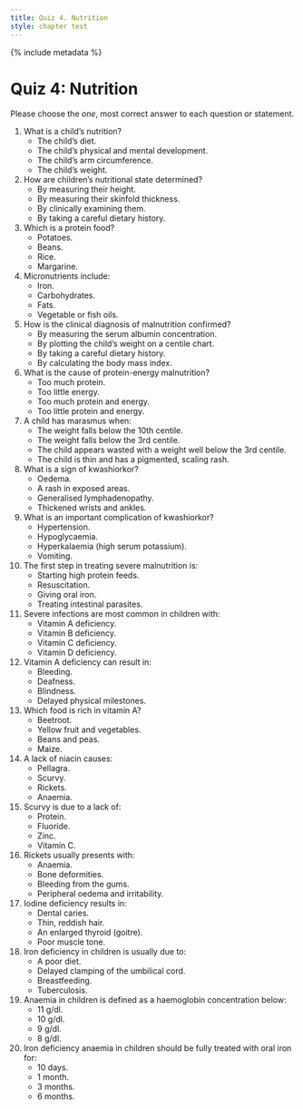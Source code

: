 ```yaml
---
title: Quiz 4. Nutrition
style: chapter test
---
```


{% include metadata %}

# Quiz 4: Nutrition

Please choose the *one*, most correct answer to each question or statement.

1.	What is a child’s nutrition?
	+	The child’s diet.
	-	The child’s physical and mental development.
	-	The child’s arm circumference.
	-	The child’s weight.
2.	How are children’s nutritional state determined?
	-	By measuring their height.
	-	By measuring their skinfold thickness.
	+	By clinically examining them.
	-	By taking a careful dietary history.
3.	Which is a protein food?
	-	Potatoes.
	+	Beans.
	-	Rice.
	-	Margarine.
4.	Micronutrients include:
	+	Iron.
	-	Carbohydrates.
	-	Fats.
	-	Vegetable or fish oils.
5.	How is the clinical diagnosis of malnutrition confirmed?
	-	By measuring the serum albumin concentration.
	-	By plotting the child’s weight on a centile chart.
	+	By taking a careful dietary history.
	-	By calculating the body mass index.
6.	What is the cause of protein-energy malnutrition?
	-	Too much protein.
	-	Too little energy.
	-	Too much protein and energy.
	+	Too little protein and energy.
7.	A child has marasmus when:
	-	The weight falls below the 10th centile.
	-	The weight falls below the 3rd centile.
	+	The child appears wasted with a weight well below the 3rd centile.
	-	The child is thin and has a pigmented, scaling rash.
8.	What is a sign of kwashiorkor?
	+	Oedema.
	-	A rash in exposed areas.
	-	Generalised lymphadenopathy.
	-	Thickened wrists and ankles.
9.	What is an important complication of kwashiorkor?
	-	Hypertension.
	+	Hypoglycaemia.
	-	Hyperkalaemia (high serum potassium).
	-	Vomiting.
10.	The first step in treating severe malnutrition is:
	-	Starting high protein feeds.
	+	Resuscitation.
	-	Giving oral iron.
	-	Treating intestinal parasites.
11.	Severe infections are most common in children with:
	+	Vitamin A deficiency.
	-	Vitamin B deficiency.
	-	Vitamin C deficiency.
	-	Vitamin D deficiency.
12.	Vitamin A deficiency can result in:
	-	Bleeding.
	-	Deafness.
	+	Blindness.
	-	Delayed physical milestones.
13.	Which food is rich in vitamin A?
	-	Beetroot.
	+	Yellow fruit and vegetables.
	-	Beans and peas.
	-	Maize.
14.	A lack of niacin causes:
	+	Pellagra.
	-	Scurvy.
	-	Rickets.
	-	Anaemia.
15.	Scurvy is due to a lack of:
	-	Protein.
	-	Fluoride.
	-	Zinc.
	+	Vitamin C.
16.	Rickets usually presents with:
	-	Anaemia.
	+	Bone deformities.
	-	Bleeding from the gums.
	-	Peripheral oedema and irritability.
17.	Iodine deficiency results in:
	-	Dental caries.
	-	Thin, reddish hair.
	+	An enlarged thyroid (goitre).
	-	Poor muscle tone.
18.	Iron deficiency in children is usually due to:
	+	A poor diet.
	-	Delayed clamping of the umbilical cord.
	-	Breastfeeding.
	-	Tuberculosis.
19.	Anaemia in children is defined as a haemoglobin concentration below:
	-	11 g/dl.
	-	10 g/dl.
	+	9 g/dl.
	-	8 g/dl.
20.	Iron deficiency anaemia in children should be fully treated with oral iron for:
	-	10 days.
	-	1 month.
	+	3 months.
	-	6 months.
